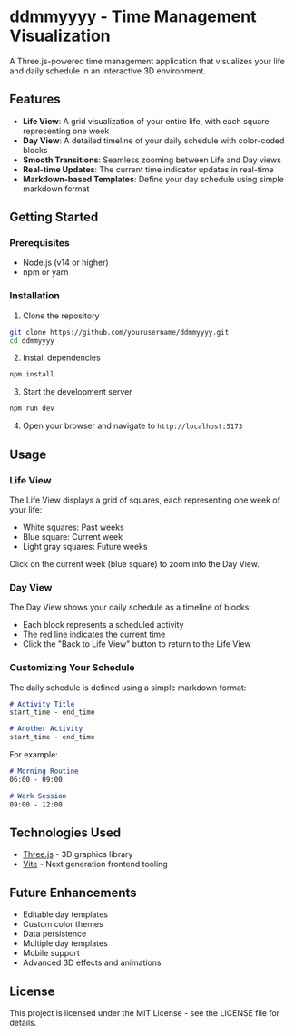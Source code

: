 # ddmmyyyy - Time Management Visualization

A Three.js-powered time management application that visualizes your life and daily schedule in an interactive 3D environment.

## Features

- **Life View**: A grid visualization of your entire life, with each square representing one week
- **Day View**: A detailed timeline of your daily schedule with color-coded blocks
- **Smooth Transitions**: Seamless zooming between Life and Day views
- **Real-time Updates**: The current time indicator updates in real-time
- **Markdown-based Templates**: Define your day schedule using simple markdown format

## Getting Started

### Prerequisites

- Node.js (v14 or higher)
- npm or yarn

### Installation

1. Clone the repository
```bash
git clone https://github.com/yourusername/ddmmyyyy.git
cd ddmmyyyy
```

2. Install dependencies
```bash
npm install
```

3. Start the development server
```bash
npm run dev
```

4. Open your browser and navigate to `http://localhost:5173`

## Usage

### Life View

The Life View displays a grid of squares, each representing one week of your life:
- White squares: Past weeks
- Blue square: Current week
- Light gray squares: Future weeks

Click on the current week (blue square) to zoom into the Day View.

### Day View

The Day View shows your daily schedule as a timeline of blocks:
- Each block represents a scheduled activity
- The red line indicates the current time
- Click the "Back to Life View" button to return to the Life View

### Customizing Your Schedule

The daily schedule is defined using a simple markdown format:

```markdown
# Activity Title
start_time - end_time

# Another Activity
start_time - end_time
```

For example:
```markdown
# Morning Routine
06:00 - 09:00

# Work Session
09:00 - 12:00
```

## Technologies Used

- [Three.js](https://threejs.org/) - 3D graphics library
- [Vite](https://vitejs.dev/) - Next generation frontend tooling

## Future Enhancements

- Editable day templates
- Custom color themes
- Data persistence
- Multiple day templates
- Mobile support
- Advanced 3D effects and animations

## License

This project is licensed under the MIT License - see the LICENSE file for details. 
